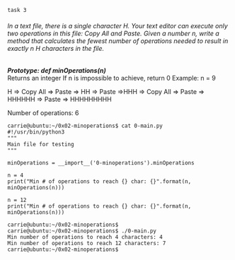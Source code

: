 ```html
task 3
```
<h6>In a text file, there is a single character H. 
Your text editor can execute only two operations in this file:
Copy All and Paste. Given a number n, write a method that calculates 
the fewest number of operations needed to result in exactly n H 
characters in the file.</h6>

***Prototype: def minOperations(n)***</br>
Returns an integer
If n is impossible to achieve, return 0
Example:
n = 9

H => Copy All => Paste => HH => Paste =>HHH => Copy All => Paste => HHHHHH => Paste => HHHHHHHHH

Number of operations: 6
```
carrie@ubuntu:~/0x02-minoperations$ cat 0-main.py
#!/usr/bin/python3
"""
Main file for testing
"""

minOperations = __import__('0-minoperations').minOperations

n = 4
print("Min # of operations to reach {} char: {}".format(n, minOperations(n)))

n = 12
print("Min # of operations to reach {} char: {}".format(n, minOperations(n)))

carrie@ubuntu:~/0x02-minoperations$
carrie@ubuntu:~/0x02-minoperations$ ./0-main.py
Min number of operations to reach 4 characters: 4
Min number of operations to reach 12 characters: 7
carrie@ubuntu:~/0x02-minoperations$
```